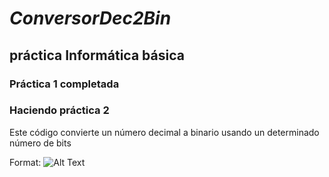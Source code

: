 # *ConversorDec2Bin*
## __práctica Informática básica__
### Práctica 1 completada
### Haciendo práctica 2

Este código convierte un número decimal a binario usando un determinado número de bits

Format: ![Alt Text](https://lh3.googleusercontent.com/proxy/ksJ9XeqYHYXLcP5OEs4sbOTeCn7xK38tw3SQ4R35oLP4hiq06Vs4y2wGWoQQugWQsi6AAXxoE3r-8xXMdpLQtrkSycaChPHxDiNe-R0om0gHoWcnBw)